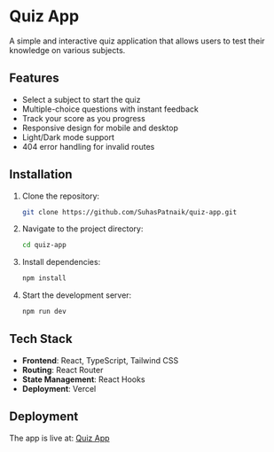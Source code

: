 # Quiz App

A simple and interactive quiz application that allows users to test their knowledge on various subjects.

## Features

- Select a subject to start the quiz
- Multiple-choice questions with instant feedback
- Track your score as you progress
- Responsive design for mobile and desktop
- Light/Dark mode support
- 404 error handling for invalid routes

## Installation

1. Clone the repository:
   ```sh
   git clone https://github.com/SuhasPatnaik/quiz-app.git
   ```
2. Navigate to the project directory:
   ```sh
   cd quiz-app
   ```
3. Install dependencies:
   ```sh
   npm install
   ```
4. Start the development server:
   ```sh
   npm run dev
   ```

## Tech Stack

- **Frontend**: React, TypeScript, Tailwind CSS
- **Routing**: React Router
- **State Management**: React Hooks
- **Deployment**: Vercel

## Deployment

The app is live at: [Quiz App](https://your-deployment-url.com)
